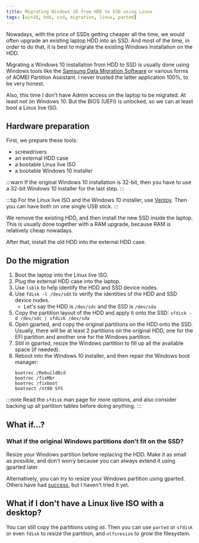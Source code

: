 ```yaml
---
title: Migrating Windows 10 from HDD to SSD using Linux
tags: [win10, hdd, ssd, migration, linux, parted]
---
```


Nowadays, with the price of SSDs getting cheaper all the time, we would often upgrade an existing laptop HDD into an SSD. And most of the time, in order to do that, it is best to migrate the existing Windows installation on the HDD.

Migrating a Windows 10 installation from HDD to SSD is usually done using Windows tools like the [Samsung Data Migration Software](https://semiconductor.samsung.com/consumer-storage/support/tools/) or various forms of AOMEI Partition Assistant. I never trusted the latter application 100%, to be very honest.

Also, this time I don't have Admin access on the laptop to be migrated. At least not on Windows 10. But the BIOS (UEFI) is unlocked, so we can at least boot a Linux live ISO.

<!-- truncate -->

## Hardware preparation

First, we prepare these tools:
- screwdrivers
- an external HDD case
- a bootable Linux live ISO
- a bootable Windows 10 installer

:::warn
If the original Windows 10 installation is 32-bit, then you have to use a 32-bit Windows 10 installer for the last step.
:::

:::tip
For the Linux live ISO and the Windows 10 installer, use [Ventoy](https://ventoy.net). Then you can have both on one single USB stick.
:::

We remove the existing HDD, and then install the new SSD inside the laptop. This is usually done together with a RAM upgrade, because RAM is relatively cheap nowadays.

After that, install the old HDD into the external HDD case.

## Do the migration

1. Boot the laptop into the Linux live ISO.
1. Plug the external HDD case into the laptop.
1. Use `lsblk` to help identify the HDD and SSD device nodes.
1. Use `fdisk -l /dev/sdX` to verify the identities of the HDD and SSD device nodes.
    - Let's say the HDD is `/dev/sdc` and the SSD is `/dev/sda`
1. Copy the partition layout of the HDD and apply it onto the SSD: `sfdisk -d /dev/sdc | sfdisk /dev/sda`
1. Open gparted, and copy the original partitions on the HDD onto the SSD. Usually, there will be at least 2 partitions on the original HDD, one for the EFI partition and another one for the Windows partition.
1. Still in gparted, resize the Windows partition to fill up all the available space (if needed).
1. Reboot into the Windows 10 installer, and then repair the Windows boot manager:
    ```
    bootrec /RebuildBcd
    bootrec /fixMbr
    bootrec /fixboot
    bootsect /nt60 SYS
    ```

:::note
Read the `sfdisk` man page for more options, and also consider backing up all partition tables before doing anything.
:::

## What if...?

### What if the original Windows partitions don't fit on the SSD?

Resize your Windows partition before replacing the HDD. Make it as small as possible, and don't worry because you can always extend it using gparted later.

Alternatively, you can try to resize your Windows partition using gparted. Others have had [success](https://superuser.com/questions/821131/is-it-safe-to-resize-windows-partition-with-gparted), but I haven't tried it yet.

## What if I don't have a Linux live ISO with a desktop?

You can still copy the partitions using `dd`. Then you can use `parted` or `sfdisk` or even `fdisk` to resize the partition, and `ntfsresize` to grow the filesystem.
